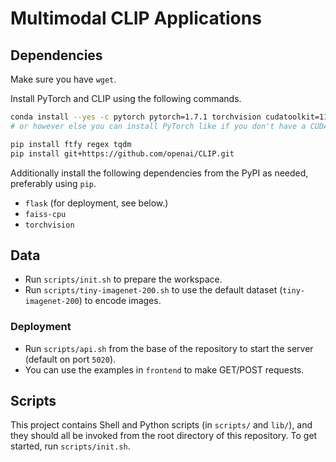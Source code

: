 # Multimodal CLIP Applications

## Dependencies

Make sure you have `wget`.

Install PyTorch and CLIP using the following commands.

```sh
conda install --yes -c pytorch pytorch=1.7.1 torchvision cudatoolkit=11.0
# or however else you can install PyTorch like if you don't have a CUDA GPU

pip install ftfy regex tqdm
pip install git+https://github.com/openai/CLIP.git
```

Additionally install the following dependencies from the PyPI as needed, preferably using `pip`.

- `flask` (for deployment, see below.)
- `faiss-cpu`
- `torchvision`

## Data

- Run `scripts/init.sh` to prepare the workspace.
- Run `scripts/tiny-imagenet-200.sh` to use the default dataset (`tiny-imagenet-200`) to encode images.

### Deployment

- Run `scripts/api.sh` from the base of the repository to start the server (default on port `5020`).
- You can use the examples in `frontend` to make GET/POST requests.

## Scripts

This project contains Shell and Python scripts (in `scripts/` and `lib/`), and they should all be invoked from the root directory of this repository. To get started, run `scripts/init.sh`.
